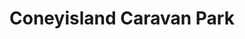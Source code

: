 ---
title: "Coneyisland Caravan Park"
address: "75, Killough Rd, Ardglass, Downpatrick, Co. Down BT30 7UH"
tel: "028 4484 1448"
county: "Down"
category: "Caravan And Camping"
type: "Content"
lat: "54.26106"
lng: "-5.631784"
---